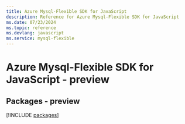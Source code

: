 ```yaml
---
title: Azure Mysql-Flexible SDK for JavaScript
description: Reference for Azure Mysql-Flexible SDK for JavaScript
ms.date: 07/23/2024
ms.topic: reference
ms.devlang: javascript
ms.service: mysql-flexible
---
```

# Azure Mysql-Flexible SDK for JavaScript - preview
## Packages - preview
[!INCLUDE [packages](mysql-flexible-index.md)]